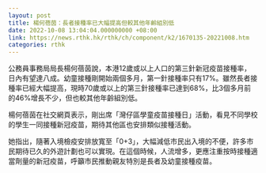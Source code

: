 ```yaml
---
layout: post
title: 楊何蓓茵：長者接種率已大幅提高但較其他年齡組別低
date: 2022-10-08 13:04:04.000000000 +08:00
link: https://news.rthk.hk/rthk/ch/component/k2/1670135-20221008.htm
categories: rthk
---
```


公務員事務局局長楊何蓓茵說，本港12歲或以上人口的第三針新冠疫苗接種率，日內有望達八成。幼童接種剛開始兩個多月，第一針接種率只有17%。雖然長者接種率已經大幅提高，現時70歲或以上的第三針接種率已達到68%，比3個多月前的46%增長不少，但也較其他年齡組別低。

楊何蓓茵在社交網頁表示，剛出席「灣仔區學童疫苗接種日」活動，看見不同學校的學生一同接種新冠疫苗，期待其他區也安排類似接種活動。

她指出，隨著入境檢疫安排放寬至「0+3」，大幅減低市民出入境的不便，許多市民期待已久的外遊計劃也可以實現。在這個時候，人流增多，更應注重按時接種適當劑量的新冠疫苗，呼籲市民推動親友特別是長者及幼童接種疫苗。
